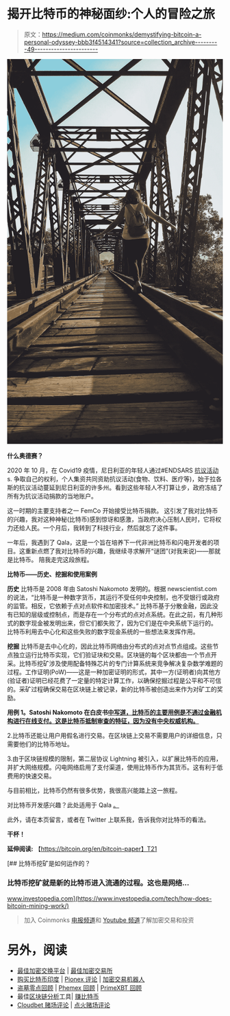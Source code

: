# 揭开比特币的神秘面纱:个人的冒险之旅

> 原文：<https://medium.com/coinmonks/demystifying-bitcoin-a-personal-odyssey-bbb3f4514341?source=collection_archive---------49----------------------->

![](img/f3adb1c2264b37e7650474a9f96a4e61.png)

**什么奥德赛？**

2020 年 10 月，在 Covid19 疫情，尼日利亚的年轻人通过#ENDSARS [抗议活动](https://www.amnesty.org/en/latest/campaigns/2021/02/nigeria-end-impunity-for-police-violence-by-sars-endsars/) s.
争取自己的权利，个人集资共同资助抗议活动(食物、饮料、医疗等)，始于拉各斯的抗议活动蔓延到尼日利亚的许多州。看到这些年轻人不打算让步，政府冻结了所有为抗议活动捐款的当地账户。

这一时期的主要支持者之一 FemCo 开始接受比特币捐款。
这引发了我对比特币的兴趣，我对这种神秘(比特币)感到惊讶和感激，当政府决心压制人民时，它将权力还给人民。一个月后，我转到了科技行业，然后就忘了这件事。

一年后，我遇到了 Qala，这是一个旨在培养下一代非洲比特币和闪电开发者的项目。这重新点燃了我对比特币的兴趣，我继续寻求解开“谜团”(对我来说)——那就是比特币。
陪我走完这段旅程。

**比特币——历史、挖掘和使用案例**

**历史**
比特币是 2008 年由 Satoshi Nakomoto 发明的。根据 newscientist.com 的说法，“比特币是一种数字货币，其运行不受任何中央控制，也不受银行或政府的监管。相反，它依赖于点对点软件和加密技术。”
比特币基于分散金融，因此没有已知的层级或控制点，而是存在一个分布式的点对点系统。在此之前，有几种形式的数字现金被发明出来，但它们都失败了，因为它们是在中央系统下运行的。
比特币利用去中心化和这些失败的数字现金系统的一些想法来发挥作用。

**挖掘** 比特币是去中心化的，因此比特币网络由分布式的点对点节点组成。这些节点独立运行比特币实现，它们验证块和交易。区块链的每个区块都由一个节点开采。比特币挖矿涉及使用配备特殊芯片的专门计算系统来竞争解决复杂数学难题的过程。工作证明(PoW)——这是一种加密证明的形式，其中一方(证明者)向其他方(验证者)证明已经花费了一定量的特定计算工作，以确保挖掘过程是公平和不可信的。采矿过程确保交易在区块链上被记录，新的比特币被创造出来作为对矿工的奖励。

**用例
1。Satoshi Nakomoto 在白皮书[中写道，比特币的主要用例是不通过金融机构进行在线支付。这是比特币抵制审查的特征，因为没有中央权威机构。](https://bitcoin.org/en/bitcoin-paper)**

2.比特币还能让用户用假名进行交易。在区块链上交易不需要用户的详细信息，只需要他们的比特币地址。

3.由于区块链规模的限制，第二层协议 Lightning 被引入，以扩展比特币的应用，并扩大网络规模。闪电网络启用了支付渠道，使用比特币作为其货币。这有利于低费用的快速交易。

与目前相比，比特币仍然有很多优势，我很高兴能踏上这一旅程。

对比特币开发感兴趣？此处适用于 Qala [。](https://qala.dev)

此外，请在本页留言，或者在 Twitter 上联系我，告诉我你对比特币的看法。

**干杯！**

**延伸阅读:**
【https://bitcoin.org/en/bitcoin-paper】T21

[](https://www.investopedia.com/tech/how-does-bitcoin-mining-work/) [## 比特币挖矿是如何运作的？

### 比特币挖矿就是新的比特币进入流通的过程。这也是网络…

www.investopedia.com](https://www.investopedia.com/tech/how-does-bitcoin-mining-work/) 

> 加入 Coinmonks [电报频道](https://t.me/coincodecap)和 [Youtube 频道](https://www.youtube.com/c/coinmonks/videos)了解加密交易和投资

# 另外，阅读

*   [最佳加密交换平台](https://coincodecap.com/best-crypto-swap-platforms) | [最佳加密交易所](https://coincodecap.com/crypto-exchange)
*   [购买比特币印度](/coinmonks/buy-bitcoin-in-india-feb50ddfef94) | [Pionex 评论](/coinmonks/pionex-review-exchange-with-crypto-trading-bot-1e459d0191ea) | [加密交易机器人](/coinmonks/crypto-trading-bot-c2ffce8acb2a)
*   [盗墓零点回顾](/coinmonks/ngrave-zero-review-c465cf8307fc) | [Phemex 回顾](/coinmonks/phemex-review-4cfba0b49e28) | [PrimeXBT 回顾](/coinmonks/primexbt-review-88e0815be858)
*   最佳[区块链分析](https://bitquery.io/blog/best-blockchain-analysis-tools-and-software)工具| [赚比特币](/coinmonks/earn-bitcoin-6e8bd3c592d9)
*   [Cloudbet 赌场评论](https://coincodecap.com/cloudbet-casino-review) | [点火赌场评论](https://coincodecap.com/ignition-casino-review)
